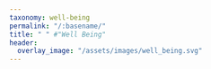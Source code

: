 ```yaml
---
taxonomy: well-being
permalink: "/:basename/"
title: " " #"Well Being"
header:
  overlay_image: "/assets/images/well_being.svg"
---
```

